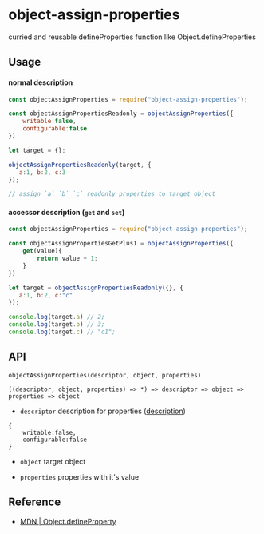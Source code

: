 # object-assign-properties

curried and reusable defineProperties function like Object.defineProperties

## Usage

#### normal description

```javascript
const objectAssignProperties = require("object-assign-properties");

const objectAssignPropertiesReadonly = objectAssignProperties({
    writable:false,
    configurable:false
})

let target = {};

objectAssignPropertiesReadonly(target, {
   a:1, b:2, c:3
});

// assign `a` `b` `c` readonly properties to target object

```

#### accessor description (`get` and `set`)
```javascript
const objectAssignProperties = require("object-assign-properties");

const objectAssignPropertiesGetPlus1 = objectAssignProperties({
    get(value){
        return value + 1;
    }
})

let target = objectAssignPropertiesReadonly({}, {
   a:1, b:2, c:"c"
});

console.log(target.a) // 2;
console.log(target.b) // 3;
console.log(target.c) // "c1";
```

## API
`objectAssignProperties(descriptor, object, properties)`

`((descriptor, object, properties) => *) => descriptor => object => properties => object`

- `descriptor` description for properties ([description](https://developer.mozilla.org/en/docs/Web/JavaScript/Reference/Global_Objects/Object/defineProperty#Description))
```
{
    writable:false,
    configurable:false
}
```

- `object` target object

- `properties` properties with it's value

## Reference
- [MDN | Object.defineProperty](https://developer.mozilla.org/en/docs/Web/JavaScript/Reference/Global_Objects/Object/defineProperty)
